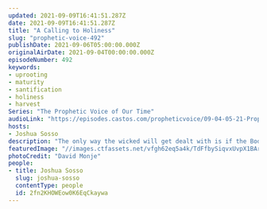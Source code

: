 ```yaml
---
updated: 2021-09-09T16:41:51.287Z
date: 2021-09-09T16:41:51.287Z
title: "A Calling to Holiness"
slug: "prophetic-voice-492"
publishDate: 2021-09-06T05:00:00.000Z
originalAirDate: 2021-09-04T00:00:00.000Z
episodeNumber: 492
keywords:
- uprooting
- maturity
- santification
- holiness
- harvest
Series: "The Prophetic Voice of Our Time"
audioLink: "https://episodes.castos.com/propheticvoice/09-04-05-21-Prophetic-Voice-of-our-Time-[mixdown].mp3"
hosts:
- Joshua Sosso
description: "The only way the wicked will get dealt with is if the Body of Christ reaches full maturity and produces righteous fruit. We need to be sanctified and holy to do what God has called us to do. The sanctification and holiness comes first, and the supernatural will come by our obedience."
featuredImage: "//images.ctfassets.net/vfgh62eq5a4k/TdFfbySiqvxUvpX1BArta/f4f4c95a1590835112051b3f66194e1a/david-monje-vhzmXp8PBj0-unsplash__1_.jpg"
photoCredit: "David Monje"
people:
- title: Joshua Sosso
  slug: joshua-sosso
  contentType: people
  id: 2fn2KHOWEow0K6EqCkaywa
---
```


